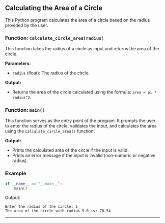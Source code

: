 ## Calculating the Area of a Circle

This Python program calculates the area of a circle based on the radius provided by the user.

### Function: `calculate_circle_area(radius)`

This function takes the radius of a circle as input and returns the area of the circle.

**Parameters:**
- `radius` (float): The radius of the circle.

**Output:**
- Returns the area of the circle calculated using the formula: `area = pi * radius^2`.

### Function: `main()`

This function serves as the entry point of the program. It prompts the user to enter the radius of the circle, validates the input, and calculates the area using the `calculate_circle_area()` function.

**Output:**
- Prints the calculated area of the circle if the input is valid.
- Prints an error message if the input is invalid (non-numeric or negative radius).

### Example

```python
if __name__ == "__main__":
    main()
```

Output:
```
Enter the radius of the circle: 5
The area of the circle with radius 5.0 is: 78.54
```

---